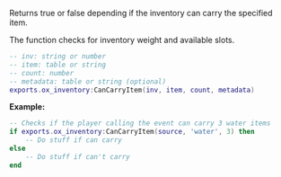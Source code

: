 Returns true or false depending if the inventory can carry the specified item.

The function checks for inventory weight and available slots.

```lua
-- inv: string or number
-- item: table or string
-- count: number
-- metadata: table or string (optional)
exports.ox_inventory:CanCarryItem(inv, item, count, metadata)
```

**Example:**
```lua
-- Checks if the player calling the event can carry 3 water items
if exports.ox_inventory:CanCarryItem(source, 'water', 3) then
    -- Do stuff if can carry
else
    -- Do stuff if can't carry
end
```